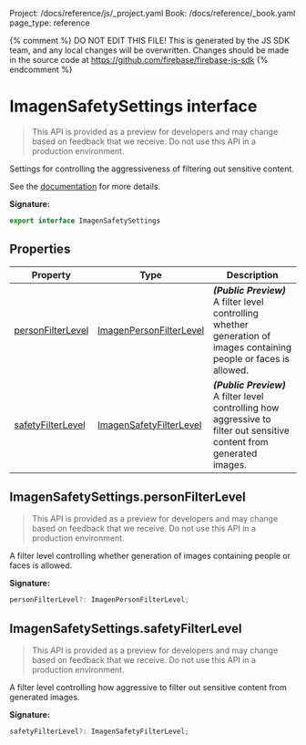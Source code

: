 Project: /docs/reference/js/_project.yaml
Book: /docs/reference/_book.yaml
page_type: reference

{% comment %}
DO NOT EDIT THIS FILE!
This is generated by the JS SDK team, and any local changes will be
overwritten. Changes should be made in the source code at
https://github.com/firebase/firebase-js-sdk
{% endcomment %}

# ImagenSafetySettings interface
> This API is provided as a preview for developers and may change based on feedback that we receive. Do not use this API in a production environment.
> 

Settings for controlling the aggressiveness of filtering out sensitive content.

See the [documentation](http://firebase.google.com/docs/vertex-ai/generate-images) for more details.

<b>Signature:</b>

```typescript
export interface ImagenSafetySettings 
```

## Properties

|  Property | Type | Description |
|  --- | --- | --- |
|  [personFilterLevel](./vertexai.imagensafetysettings.md#imagensafetysettingspersonfilterlevel) | [ImagenPersonFilterLevel](./vertexai.md#imagenpersonfilterlevel) | <b><i>(Public Preview)</i></b> A filter level controlling whether generation of images containing people or faces is allowed. |
|  [safetyFilterLevel](./vertexai.imagensafetysettings.md#imagensafetysettingssafetyfilterlevel) | [ImagenSafetyFilterLevel](./vertexai.md#imagensafetyfilterlevel) | <b><i>(Public Preview)</i></b> A filter level controlling how aggressive to filter out sensitive content from generated images. |

## ImagenSafetySettings.personFilterLevel

> This API is provided as a preview for developers and may change based on feedback that we receive. Do not use this API in a production environment.
> 

A filter level controlling whether generation of images containing people or faces is allowed.

<b>Signature:</b>

```typescript
personFilterLevel?: ImagenPersonFilterLevel;
```

## ImagenSafetySettings.safetyFilterLevel

> This API is provided as a preview for developers and may change based on feedback that we receive. Do not use this API in a production environment.
> 

A filter level controlling how aggressive to filter out sensitive content from generated images.

<b>Signature:</b>

```typescript
safetyFilterLevel?: ImagenSafetyFilterLevel;
```
